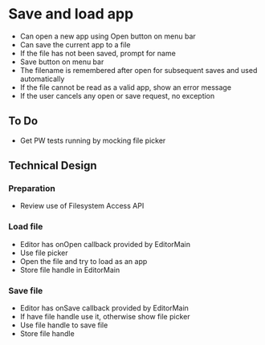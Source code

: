 Save and load app
=================

  - Can open a new app using Open button on menu bar
  - Can save the current app to a file
  - If the file has not been saved, prompt for name
  - Save button on menu bar
  - The filename is remembered after open for subsequent saves and used automatically
  - If the file cannot be read as a valid app, show an error message
  - If the user cancels any open or save request, no exception


To Do
-----

  - Get PW tests running by mocking file picker


Technical Design
----------------

### Preparation
  - Review use of Filesystem Access API

### Load file
  - Editor has onOpen callback provided by EditorMain
  - Use file picker
  - Open the file and try to load as an app
  - Store file handle in EditorMain

### Save file
  - Editor has onSave callback provided by EditorMain
  - If have file handle use it, otherwise show file picker
  - Use file handle to save file
  - Store file handle
